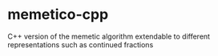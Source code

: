 # memetico-cpp
C++ version of the memetic algorithm extendable to different representations such as continued fractions
